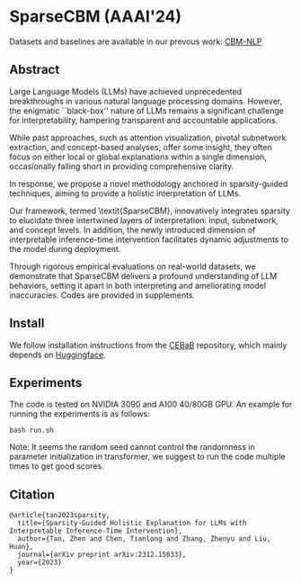 # SparseCBM (AAAI'24)

Datasets and baselines are available in our prevous work: [CBM-NLP](https://github.com/Zhen-Tan-dmml/CBM_NLP.git)

## Abstract

Large Language Models (LLMs) have achieved unprecedented breakthroughs in various natural language processing domains. However, the enigmatic ``black-box'' nature of LLMs remains a significant challenge for interpretability, hampering transparent and accountable applications. 

While past approaches, such as attention visualization, pivotal subnetwork extraction, and concept-based analyses, offer some insight, they often focus on either local or global explanations within a single dimension, occasionally falling short in providing comprehensive clarity. 

In response, we propose a novel methodology anchored in sparsity-guided techniques, aiming to provide a holistic interpretation of LLMs. 

Our framework, termed \textit{SparseCBM}, innovatively integrates sparsity to elucidate three intertwined layers of interpretation: input, subnetwork, and concept levels. In addition, the newly introduced dimension of interpretable inference-time intervention facilitates dynamic adjustments to the model during deployment. 

Through rigorous empirical evaluations on real-world datasets, we demonstrate that SparseCBM delivers a profound understanding of LLM behaviors, setting it apart in both interpreting and ameliorating model inaccuracies. Codes are provided in supplements.

## Install

We follow installation instructions from the [CEBaB](https://github.com/CEBaBing/CEBaB.git) repository, which mainly depends on [Huggingface](https://github.com/huggingface/transformers.git).

## Experiments

The code is tested on NVIDIA 3090 and A100 40/80GB GPU. An example for running the experiments is as follows:

```shell
bash run.sh
```

Note: It seems the random seed cannot control the randomness in parameter initialization in transformer, we suggest to run the code multiple times to get good scores.

## Citation
```
@article{tan2023sparsity,
  title={Sparsity-Guided Holistic Explanation for LLMs with Interpretable Inference-Time Intervention},
  author={Tan, Zhen and Chen, Tianlong and Zhang, Zhenyu and Liu, Huan},
  journal={arXiv preprint arXiv:2312.15033},
  year={2023}
}
